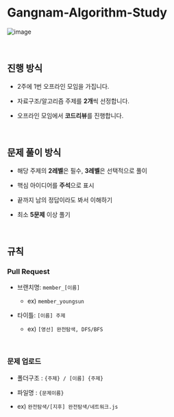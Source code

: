 # Gangnam-Algorithm-Study

![image](https://github.com/Gangnam-Algorithm-Study/Algorithm/assets/77915491/5babda3d-65f4-468f-9d80-f19cbb8352e8)

<br>



## 진행 방식

- 2주에 1번 오프라인 모임을 가집니다.

- 자료구조/알고리즘 주제를 **2개**씩 선정합니다.

- 오프라인 모임에서 **코드리뷰**를 진행합니다.

<br>

## 문제 풀이 방식

- 해당 주제의 **2레벨**은 필수, **3레벨**은 선택적으로 풀이

- 핵심 아이디어를 **주석**으로 표시
  
- 끝까지 남의 정답이라도 봐서 이해하기
  
- 최소 **5문제** 이상 풀기



<br>



## 규칙

###  Pull Request

- 브랜치명: `member_[이름]`
  - ex) `member_youngsun`
 
    
- 타이틀:  `[이름] 주제`
  - ex) `[영선] 완전탐색, DFS/BFS `


<br>

### 문제 업로드

- 폴더구조 : `{주제} / [이름] {주제}`

- 파일명 : `{문제이름}`

- ex) `완전탐색/[지후] 완전탐색/네트워크.js`
